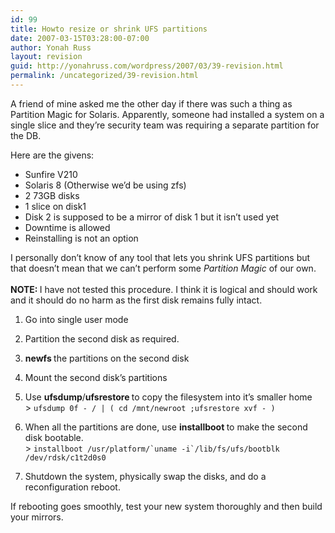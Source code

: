 ```yaml
---
id: 99
title: Howto resize or shrink UFS partitions
date: 2007-03-15T03:28:00-07:00
author: Yonah Russ
layout: revision
guid: http://yonahruss.com/wordpress/2007/03/39-revision.html
permalink: /uncategorized/39-revision.html
---
```

A friend of mine asked me the other day if there was such a thing as Partition Magic for Solaris. Apparently, someone had installed a system on a single slice and they&#8217;re security team was requiring a separate partition for the DB.

Here are the givens:

  * Sunfire V210
  * Solaris 8 (Otherwise we&#8217;d be using zfs)
  * 2 73GB disks
  * 1 slice on disk1
  * Disk 2 is supposed to be a mirror of disk 1 but it isn&#8217;t used yet
  * Downtime is allowed
  * Reinstalling is not an option

I personally don&#8217;t know of any tool that lets you shrink UFS partitions but that doesn&#8217;t mean that we can&#8217;t perform some <span style="font-style: italic;">Partition Magic</span> of our own.  
<span style="font-weight: bold;"><br />NOTE: </span>I have not tested this procedure. I think it is logical and should work and it should do no harm as the first disk remains fully intact.

  1. Go into single user mode
  2. Partition the second disk as required.
  3. <span style="font-weight: bold;">newfs </span>the partitions on the second disk
  4. Mount the second disk&#8217;s partitions
  5. Use <span style="font-weight: bold;">ufsdump</span>/<span style="font-weight: bold;">ufsrestore </span>to copy the filesystem into it&#8217;s smaller home  
    > `ufsdump 0f - / | ( cd /mnt/newroot ;ufsrestore xvf - )`

  6. When all the partitions are done, use <span style="font-weight: bold;">installboot </span>to make the second disk bootable.  
    > ``installboot /usr/platform/`uname -i`/lib/fs/ufs/bootblk /dev/rdsk/c1t2d0s0``

  7. Shutdown the system, physically swap the disks, and do a reconfiguration reboot.

If rebooting goes smoothly, test your new system thoroughly and then build your mirrors.
